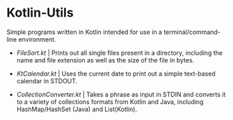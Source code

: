 # Kotlin-Utils
Simple programs written in Kotlin intended for use in a terminal/command-line environment.

- *FileSort.kt*
| Prints out all single files present in a directory, including the name and file extension as well
as the size of the file in bytes.

- *KtCalendar.kt*
| Uses the current date to print out a simple text-based calendar in STDOUT.

- *CollectionConverter.kt*
| Takes a phrase as input in STDIN and converts it to a variety of collections formats
from Kotlin and Java, including HashMap/HashSet (Java) and List(Kotlin).
